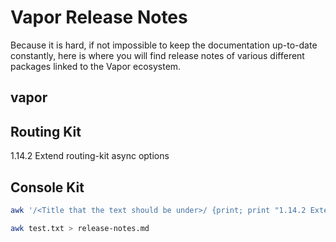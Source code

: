 # Vapor Release Notes

Because it is hard, if not impossible to keep the documentation up-to-date constantly, here is where you will find release notes of various different packages linked to the Vapor ecosystem.

## vapor 



## Routing Kit
1.14.2 Extend routing-kit async options



## Console Kit

<!--Store updated release-notes in temp file -->
```bash
awk '/<Title that the text should be under>/ {print; print "1.14.2 Extend routing-kit async options"; next}1' release-notes.md > test.txt
```

<!--Replace release-notes with updated release notes -->
```bash
awk test.txt > release-notes.md
```
